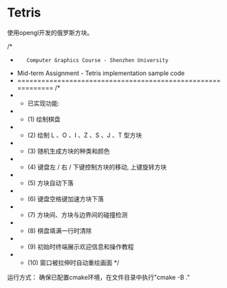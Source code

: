 # Tetris
使用opengl开发的俄罗斯方块。

/*
 *        Computer Graphics Course - Shenzhen University
 *    Mid-term Assignment - Tetris implementation sample code
 * ============================================================
/*
 * - 已实现功能:
 * - (1) 绘制棋盘
 * - (2) 绘制 L 、O 、I 、Z 、S 、J 、T 型方块
 * - (3) 随机生成方块的种类和颜色
 * - (4) 键盘左 / 右 / 下键控制方块的移动, 上键旋转方块
 * - (5) 方块自动下落
 * - (6) 键盘空格键加速方块下落
 * - (7) 方块间、方块与边界间的碰撞检测
 * - (8) 棋盘填满一行时清除
 * - (9) 初始时终端展示欢迎信息和操作教程
 * - (10) 窗口被拉伸时自动重绘画面
 */

运行方式：
确保已配置cmake环境，在文件目录中执行"cmake -B ."
